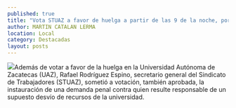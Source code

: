 ```yaml
---
published: true
title: "Vota STUAZ a favor de huelga a partir de las 9 de la noche, por unanimidad"
author: MARTIN CATALAN LERMA
location: Local
category: Destacadas
layout: posts
---
```


![](http://i.imgur.com/GXsdZlQm.jpg)Además de votar a favor de la huelga en la Universidad Autónoma de Zacatecas (UAZ), Rafael Rodríguez Espino, secretario general del Sindicato de Trabajadores (STUAZ), sometió a votación, también aprobada, la instauración de una demanda penal contra quien resulte responsable de un supuesto desvío de recursos de la universidad.
